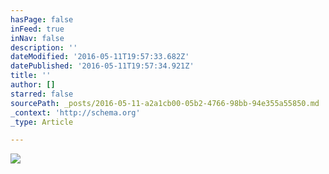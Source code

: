 ```yaml
---
hasPage: false
inFeed: true
inNav: false
description: ''
dateModified: '2016-05-11T19:57:33.682Z'
datePublished: '2016-05-11T19:57:34.921Z'
title: ''
author: []
starred: false
sourcePath: _posts/2016-05-11-a2a1cb00-05b2-4766-98bb-94e355a55850.md
_context: 'http://schema.org'
_type: Article

---
```

![](https://the-grid-user-content.s3-us-west-2.amazonaws.com/dc98c7be-dd15-4889-a804-ab46714e4abf.jpg)